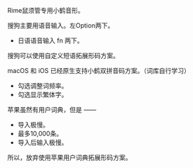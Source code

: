 Rime鼠须管专用小鹤音形。



搜狗主要用语音输入。左Option两下。

- 日语语音输入 fn 两下。

搜狗可以使用自定义短语拓展形码方案。



macOS 和 iOS 已经原生支持小鹤双拼音码方案。（词库自行学习）

- 勾选调整词频率。
- 勾选显示繁体字。



苹果虽然有用户词典，但是 ——

- 导入极慢。
- 最多10,000条。
- 导入后输入极慢。

所以，放弃使用苹果用户词典拓展形码方案。